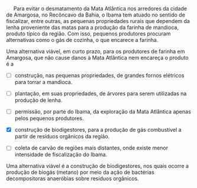 

     Para evitar o desmatamento da Mata Atlântica nos arredores da cidade de Amargosa, no Recôncavo da Bahia, o Ibama tem atuado no sentido de fiscalizar, entre outras, as pequenas propriedades rurais que dependem da lenha proveniente das matas para a produção da farinha de mandioca, produto típico da região. Com isso, pequenos produtores procuram alternativas como o gás de cozinha, o que encarece a farinha.

Uma alternativa viável, em curto prazo, para os produtores de farinha em Amargosa, que não cause danos à Mata Atlântica nem encareça o produto é a



- [ ] construção, nas pequenas propriedades, de grandes fornos elétricos para torrar a mandioca.
- [ ] plantação, em suas propriedades, de árvores para serem utilizadas na produção de lenha.
- [ ] permissão, por parte do Ibama, da exploração da Mata Atlântica apenas pelos pequenos produtores.
- [x] construção de biodigestores, para a produção de gás combustível a partir de resíduos orgânicos da região.
- [ ] coleta de carvão de regiões mais distantes, onde existe menor intensidade de fiscalização do Ibama.


Uma alternativa viável é a construção de biodigestores, nos quais ocorre a produção de biogás (metano) por meio da ação de bactérias decompositoras anaeróbias sobre resíduos orgânicos.
